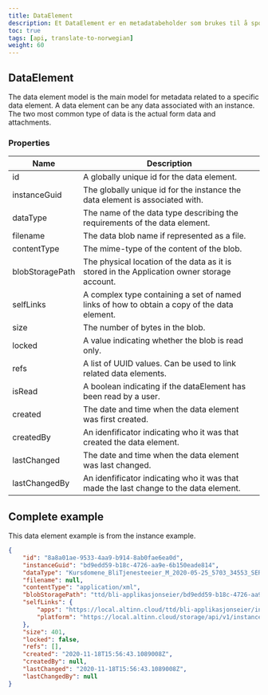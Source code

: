 ```yaml
---
title: DataElement
description: Et DataElement er en metadatabeholder som brukes til å spore statusen til faktiske data blobs.
toc: true
tags: [api, translate-to-norwegian]
weight: 60
---
```



## DataElement

The data element model is the main model for metadata related to a specific data element. A data element can be any data associated with an instance.
The two most common type of data is the actual form data and attachments.

### Properties

| Name            | Description                                                                                 |
| --------------- | ------------------------------------------------------------------------------------------- |
| id              | A globally unique id for the data element.                                                  |
| instanceGuid    | The globally unique id for the instance the data element is associated with.                |
| dataType        | The name of the data type describing the requirements of the data element.                  |
| filename        | The data blob name if represented as a file.                                                |
| contentType     | The mime-type of the content of the blob.                                                   |
| blobStoragePath | The physical location of the data as it is stored in the Application owner storage account. |
| selfLinks       | A complex type containing a set of named links of how to obtain a copy of the data element. |
| size            | The number of bytes in the blob.                                                            |
| locked          | A value indicating whether the blob is read only.                                           |
| refs            | A list of UUID values. Can be used to link related data elements.                           |
| isRead          | A boolean indicating if the dataElement has been read by a user.                            |
| created         | The date and time when the data element was first created.                                  |
| createdBy       | An idenfificator indicating who it was that created the data element.                       |
| lastChanged     | The date and time when the data element was last changed.                                   |
| lastChangedBy   | An idenfificator indicating who it was that made the last change to the data element.       |

## Complete example

This data element example is from the instance example.

```json
{
    "id": "8a8a01ae-9533-4aa9-b914-8ab0fae6ea0d",
    "instanceGuid": "bd9edd59-b18c-4726-aa9e-6b150eade814",
    "dataType": "Kursdomene_BliTjenesteeier_M_2020-05-25_5703_34553_SERES",
    "filename": null,
    "contentType": "application/xml",
    "blobStoragePath": "ttd/bli-applikasjonseier/bd9edd59-b18c-4726-aa9e-6b150eade814/data/8a8a01ae-9533-4aa9-b914-8ab0fae6ea0d",
    "selfLinks": {
        "apps": "https://local.altinn.cloud/ttd/bli-applikasjonseier/instances/1337/bd9edd59-b18c-4726-aa9e-6b150eade814/data/8a8a01ae-9533-4aa9-b914-8ab0fae6ea0d",
        "platform": "https://local.altinn.cloud/storage/api/v1/instances/1337/bd9edd59-b18c-4726-aa9e-6b150eade814/data/8a8a01ae-9533-4aa9-b914-8ab0fae6ea0d"
    },
    "size": 401,
    "locked": false,
    "refs": [],
    "created": "2020-11-18T15:56:43.1089008Z",
    "createdBy": null,
    "lastChanged": "2020-11-18T15:56:43.1089008Z",
    "lastChangedBy": null
}
```
